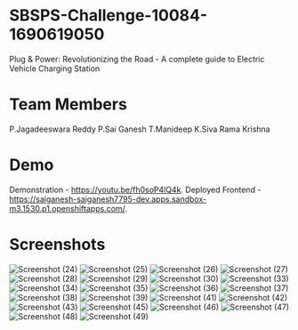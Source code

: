 # SBSPS-Challenge-10084-1690619050
Plug &amp; Power: Revolutionizing the Road - A complete guide to Electric Vehicle Charging Station
# Team Members
P.Jagadeeswara Reddy
P.Sai Ganesh
T.Manideep
K.Siva Rama Krishna
# Demo
Demonstration - https://youtu.be/fh0soP4lQ4k.
Deployed Frontend - https://saiganesh-saiganesh7795-dev.apps.sandbox-m3.1530.p1.openshiftapps.com/.
# Screenshots

![Screenshot (24)](https://github.com/smartinternz02/SBSPS-Challenge-10084-1690619050/assets/128334539/a44b5714-502d-463f-aed5-7b282aff99a2)
![Screenshot (25)](https://github.com/smartinternz02/SBSPS-Challenge-10084-1690619050/assets/128334539/7d1988a4-cceb-4913-a9a6-8cbbb185e8b6)
![Screenshot (26)](https://github.com/smartinternz02/SBSPS-Challenge-10084-1690619050/assets/128334539/34105ca7-709b-4ff2-b1d8-dc8c27e262cd)
![Screenshot (27)](https://github.com/smartinternz02/SBSPS-Challenge-10084-1690619050/assets/128334539/7b1349c8-7211-4c0a-8d07-a9ee56357e44)
![Screenshot (28)](https://github.com/smartinternz02/SBSPS-Challenge-10084-1690619050/assets/128334539/a460010b-e561-4c1d-951e-0f8d10c9c943)
![Screenshot (29)](https://github.com/smartinternz02/SBSPS-Challenge-10084-1690619050/assets/128334539/06e5d7d7-63b2-4944-a6e9-17494ec41bd4)
![Screenshot (30)](https://github.com/smartinternz02/SBSPS-Challenge-10084-1690619050/assets/128334539/247b969d-720c-4b28-9c40-b76ee8469c92)
![Screenshot (33)](https://github.com/smartinternz02/SBSPS-Challenge-10084-1690619050/assets/128334539/aca3941e-4689-49c0-8310-5c5c5ac98365)
![Screenshot (34)](https://github.com/smartinternz02/SBSPS-Challenge-10084-1690619050/assets/128334539/361ae1fb-988b-4a6b-baf9-7c640ad8b11d)
![Screenshot (35)](https://github.com/smartinternz02/SBSPS-Challenge-10084-1690619050/assets/128334539/eb577eec-2c3d-4726-8d64-85b448566214)
![Screenshot (36)](https://github.com/smartinternz02/SBSPS-Challenge-10084-1690619050/assets/128334539/b2fcdb25-3ef0-4703-8684-b70367bbc866)
![Screenshot (37)](https://github.com/smartinternz02/SBSPS-Challenge-10084-1690619050/assets/128334539/4a77a1e0-3509-4b29-b0ec-a809dc417531)
![Screenshot (38)](https://github.com/smartinternz02/SBSPS-Challenge-10084-1690619050/assets/128334539/298bc3b7-ccc1-4547-a35a-5ee4e68ecccb)
![Screenshot (39)](https://github.com/smartinternz02/SBSPS-Challenge-10084-1690619050/assets/128334539/ba0f5a57-d393-47ec-9981-f735b53c6d39)
![Screenshot (41)](https://github.com/smartinternz02/SBSPS-Challenge-10084-1690619050/assets/128334539/346dade1-12eb-42ca-92b7-497f78c796b2)
![Screenshot (42)](https://github.com/smartinternz02/SBSPS-Challenge-10084-1690619050/assets/128334539/d54de6e3-cfe6-4388-877e-db4832bc3a3e)
![Screenshot (43)](https://github.com/smartinternz02/SBSPS-Challenge-10084-1690619050/assets/128334539/1d6cfd27-c873-47f4-99db-0daad2b6ba43)
![Screenshot (45)](https://github.com/smartinternz02/SBSPS-Challenge-10084-1690619050/assets/128334539/0545a8bf-b85c-435a-bbcc-99b090ba9712)
![Screenshot (46)](https://github.com/smartinternz02/SBSPS-Challenge-10084-1690619050/assets/128334539/60d6c7d3-da5e-4dfa-94db-1160c8cb5e52)
![Screenshot (47)](https://github.com/smartinternz02/SBSPS-Challenge-10084-1690619050/assets/128334539/c232c296-b458-4af9-b4b3-f41f60e25a8f)
![Screenshot (48)](https://github.com/smartinternz02/SBSPS-Challenge-10084-1690619050/assets/128334539/8bdbc805-326f-4de9-9e59-de0faaec29c4)
![Screenshot (49)](https://github.com/smartinternz02/SBSPS-Challenge-10084-1690619050/assets/128334539/5b6c3700-ce9a-4c69-b78a-cb1bc0c7b607)




